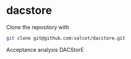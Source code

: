 # dacstore

Clone the repository with
```bash
git clone git@github.com:valcot/dacstore.git
```
Acceptance analysis DACStorE
